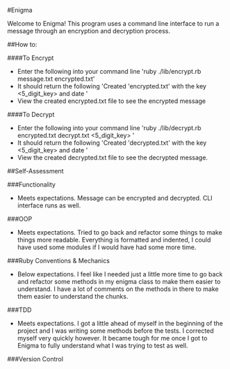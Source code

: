 #Enigma

Welcome to Enigma! This program uses a command line interface to run a message through an encryption and decryption process.

##How to:

####To Encrypt
- Enter the following into your command line
'ruby ./lib/encrypt.rb message.txt encrypted.txt'
- It should return the following
'Created 'encrypted.txt' with the key <5_digit_key> and date <DDMMYY>'
- View the created encrypted.txt file to see the encrypted message

####To Decrypt
- Enter the following into your command line
'ruby ./lib/decrypt.rb encrypted.txt decrypt.txt <5_digit_key> <DDMMYY>'
- It should return the following
'Created 'decrypted.txt' with the key <5_digit_key> and date <DDMMYY>'
- View the created decrypted.txt file to see the decrypted message.

##Self-Assessment

###Functionality

- Meets expectations. Message can be encrypted and decrypted. CLI interface runs as well.

###OOP

- Meets expectations. Tried to go back and refactor some things to make things more readable. Everything is formatted and indented, I could have used some modules if I would have had some more time.

###Ruby Conventions & Mechanics

- Below expectations. I feel like I needed just a little more time to go back and refactor some methods in my enigma class to make them easier to understand. I have a lot of comments on the methods in there to make them easier to understand the chunks.

###TDD

- Meets expectations. I got a little ahead of myself in the beginning of the project and I was writing some methods before the tests. I corrected myself very quickly however. It became tough for me once I got to Enigma to fully understand what I was trying to test as well.

###Version Control

